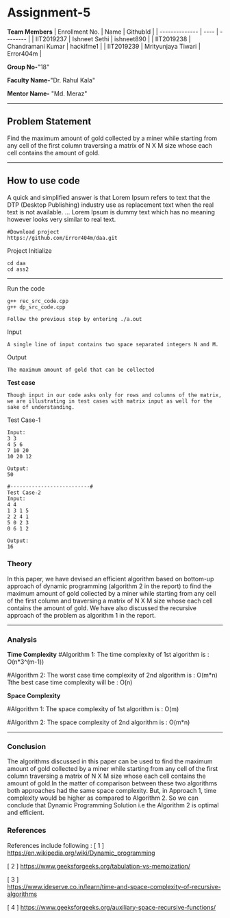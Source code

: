 # Assignment-5

**Team Members**
|   Enrollment No.  |   Name   | GithubId |
|   --------------  |   ----   | -------- |
|    IIT2019237  |   Ishneet Sethi | ishneet890 |
|    IIT2019238  |   Chandramani Kumar | hackifme1 | 
|    IIT2019239  |   Mrityunjaya Tiwari | Error404m  |

**Group No-**"18"

**Faculty Name-**"Dr. Rahul Kala"

**Mentor Name-** "Md. Meraz"

---
## Problem Statement
Find the maximum amount of gold collected  by a miner while starting from any cell of the first column traversing a matrix of N X M size whose each cell contains the amount of gold.

---
## How to use code
A quick and simplified answer is that Lorem Ipsum refers to text that the DTP (Desktop Publishing) industry use as replacement text when the real text is not available. ... Lorem Ipsum is dummy text which has no meaning however looks very similar to real text.
```
#Download project
https://github.com/Error404m/daa.git
```
Project Initialize 
```
cd daa
cd ass2

```
---

Run the code
```
g++ rec_src_code.cpp
g++ dp_src_code.cpp

Follow the previous step by entering ./a.out
```
Input
```
A single line of input contains two space separated integers N and M.
```

Output
```
The maximum amount of gold that can be collected 

```
**Test case**
```
Though input in our code asks only for rows and columns of the matrix, we are illustrating in test cases with matrix input as well for the sake of understanding.
```
Test Case-1
```
Input:
3 3
4 5 6
7 10 20 
10 20 12 

Output:
50

#--------------------------#
Test Case-2
Input:
4 4
1 3 1 5
2 2 4 1
5 0 2 3
0 6 1 2

Output:
16
```

### Theory
In this paper, we have devised an efficient algorithm based on bottom-up approach of dynamic programming (algorithm 2 in the report) to find the maximum amount of gold collected  by a miner while starting from any cell of the first column and traversing a matrix of N X M size whose each cell contains the amount of gold.
We have also discussed the recursive approach of the problem as algorithm 1 in the report.

---

### Analysis

**Time Complexity**
#Algorithm 1:
The time complexity of 1st algorithm is : O(n*3^(m-1))

#Algorithm 2:
The worst case time complexity of 2nd algorithm is : O(m*n)
Tthe best case time complexity will be : O(n)

**Space Complexity**

#Algorithm 1:
The space complexity of 1st algorithm is : O(m)

#Algorithm 2:
The space complexity of 2nd algorithm is : O(m*n)

---

### Conclusion 

The algorithms discussed in this paper can be used to find the maximum amount of gold collected by a miner while starting from any cell of the first column traversing a matrix of N X M size whose each cell contains the amount of gold.In the matter of comparison between these two algorithms both approaches had the same space complexity. But, in Approach 1, time complexity would be higher as compared to Algorithm 2. So we can conclude that Dynamic Programming Solution i.e the Algorithm 2 is optimal and efficient.

### References

References include following :
[ 1 ]
https://en.wikipedia.org/wiki/Dynamic_programming

[ 2 ]
https://www.geeksforgeeks.org/tabulation-vs-memoization/
	
[ 3 ]    
https://www.ideserve.co.in/learn/time-and-space-complexity-of-recursive-algorithms

[ 4 ]
https://www.geeksforgeeks.org/auxiliary-space-recursive-functions/
